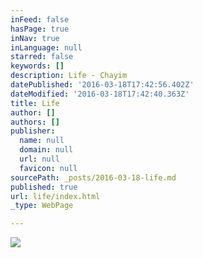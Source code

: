 ```yaml
---
inFeed: false
hasPage: true
inNav: true
inLanguage: null
starred: false
keywords: []
description: Life - Chayim
datePublished: '2016-03-18T17:42:56.402Z'
dateModified: '2016-03-18T17:42:40.363Z'
title: Life
author: []
authors: []
publisher:
  name: null
  domain: null
  url: null
  favicon: null
sourcePath: _posts/2016-03-18-life.md
published: true
url: life/index.html
_type: WebPage

---
```

![](https://the-grid-user-content.s3-us-west-2.amazonaws.com/a95d9daf-d2ff-448b-a45e-d79fd55dbc12.jpg)